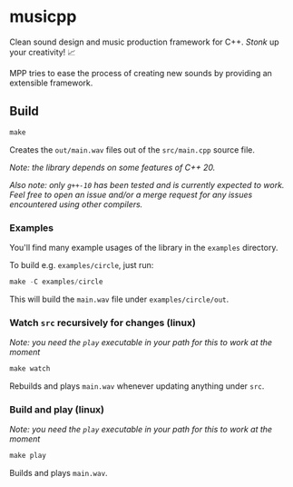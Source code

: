 # musicpp

Clean sound design and music production framework for C++. *Stonk* up your creativity! 📈

MPP tries to ease the process of creating new sounds by providing an extensible framework.

## Build

```cpp
make
```

Creates the `out/main.wav` files out of the `src/main.cpp` source file.

*Note: the library depends on some features of C++ 20.*

*Also note: only `g++-10` has been tested and is currently expected to work. Feel free to open an issue and/or a merge request for any issues encountered using other compilers.*

### Examples

You'll find many example usages of the library in the `examples` directory.

To build e.g. `examples/circle`, just run:

```cpp
make -C examples/circle
```

This will build the `main.wav` file under `examples/circle/out`.

### Watch `src` recursively for changes (linux)

*Note: you need the `play` executable in your path for this to work at the moment*

```cpp
make watch
```

Rebuilds and plays `main.wav` whenever updating anything under `src`.

### Build and play (linux)

*Note: you need the `play` executable in your path for this to work at the moment*

```cpp
make play
```

Builds and plays `main.wav`.
